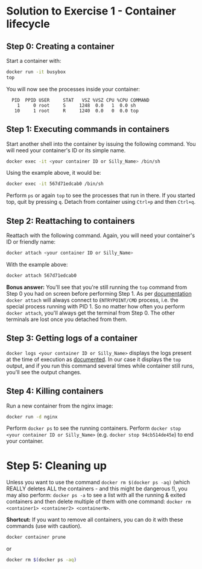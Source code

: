 # Solution to Exercise 1 - Container lifecycle

## Step 0: Creating a container

Start a container with:

```bash
docker run -it busybox
top
```

You will now see the processes inside your container:

```
  PID  PPID USER     STAT   VSZ %VSZ CPU %CPU COMMAND
    1     0 root     S     1248  0.0   1  0.0 sh
   10     1 root     R     1240  0.0   0  0.0 top
```

## Step 1: Executing commands in containers

Start another shell into the container by issuing the following command. You will need your container's ID or its simple name.

```bash
docker exec -it <your container ID or Silly_Name> /bin/sh
```

Using the example above, it would be:

```bash
docker exec -it 567d71edcab0 /bin/sh
```

Perform `ps` or again `top` to see the processes that run in there.
If you started top, quit by pressing `q`. Detach from container using `Ctrl+p` and then `Ctrl+q`.

## Step 2: Reattaching to containers

Reattach with the following command. Again, you will need your container's ID or friendly name:

```bash
docker attach <your container ID or Silly_Name>
```

With the example above:

```bash
docker attach 567d71edcab0
```

**Bonus answer:** You'll see that you're still running the `top` command from Step 0 you had on screen before performing Step 1.
As per [documentation](https://docs.docker.com/engine/reference/commandline/attach/) `docker attach` will always connect to `ENTRYPOINT/CMD` process, i.e. the special process running with PID 1. So no matter how often you perform `docker attach`, you'll always get the terminal from Step 0.  The other terminals are lost once you detached from them.

## Step 3: Getting logs of a container

`docker logs <your container ID or Silly_Name>`  displays the logs present at the time of execution as [documented](https://docs.docker.com/engine/reference/commandline/logs/). In our case it displays the `top` output, and if you run this command several times while container still runs, you'll see the output changes.

## Step 4: Killing containers

Run a new container from the nginx image:

```bash
docker run -d nginx
```

Perform `docker ps` to see the running containers.
Perform `docker stop <your container ID or Silly_Name>` (e.g. `docker stop 94cb514de45e`) to end your container.

# Step 5: Cleaning up

Unless you want to use the command `docker rm $(docker ps -aq)` (which REALLY deletes ALL the containers - and this might be dangerous !), you may also perform: `docker ps -a` to see a list with all the running & exited containers and then delete multiple of them with one command: `docker rm <container1> <container2> <containerN>`.

**Shortcut:** If you want to remove all containers, you can do it with these commands (use with caution).

```bash
docker container prune
```

or

```bash
docker rm $(docker ps -aq)
```
